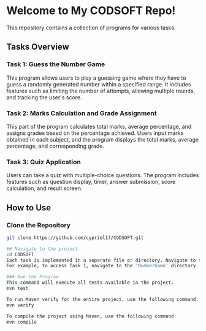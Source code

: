 # Welcome to My CODSOFT Repo!

This repository contains a collection of programs for various tasks.

## Tasks Overview

### Task 1: Guess the Number Game

This program allows users to play a guessing game where they have to guess a randomly generated number within a specified range. 
It includes features such as limiting the number of attempts, allowing multiple rounds, and tracking the user's score.

### Task 2: Marks Calculation and Grade Assignment

This part of the program calculates total marks, average percentage, and assigns grades based on the percentage achieved. 
Users input marks obtained in each subject, and the program displays the total marks, average percentage, and corresponding grade.

### Task 3: Quiz Application

Users can take a quiz with multiple-choice questions. 
The program includes features such as question display, timer, answer submission, score calculation, and result screen.

## How to Use

### Clone the Repository

```bash
git clone https://github.com/cypriel17/CODSOFT.git

## Navigate to the project
cd CODSOFT
Each task is implemented in a separate file or directory. Navigate to the specific task directory to access its code.
For example, to access Task 1, navigate to the 'NumberGame' directory.

### Run the Program
This command will execute all tests available in the project.
mvn test

To run Maven verify for the entire project, use the following command:
mvn verify

To compile the project using Maven, use the following command:
mvn compile
